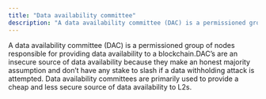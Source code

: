```yaml
---
title: "Data availability committee"
description: "A data availability committee (DAC) is a permissioned group of nodes responsible for providing data availability to a blockchain."
---
```


A data availability committee (DAC) is a permissioned group of nodes responsible for providing data availability to a blockchain.DAC’s are an insecure source of data availability because they make an honest majority assumption and don’t have any stake to slash if a data withholding attack is attempted. Data availability committees are primarily used to provide a cheap and less secure source of data availability to L2s.
